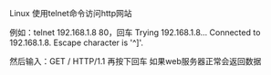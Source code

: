 Linux 使用telnet命令访问http网站

例如：telnet 192.168.1.8 80，回车
Trying 192.168.1.8...
Connected to 192.168.1.8.
Escape character is '^]'.

然后输入：GET / HTTP/1.1
再按下回车
如果web服务器正常会返回数据
